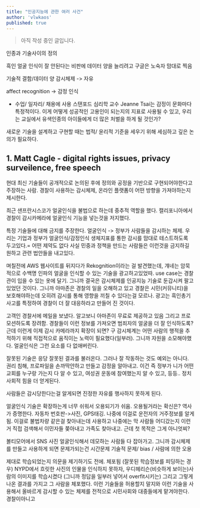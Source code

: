 ```yaml
---
title: "인공지능에 관한 여러 사건"
author: 'vlwkaos'
published: true
---
```


> 아직 작성 중인 글입니다.

인종과 기술사이의 정의

흑인 얼굴 인식이 잘 안된다는 비판에 데이터 양을 늘리려고
구글은 노숙자 맘대로 찍음

기술적 결함/데이터 양
감시체제 -> 자유

affect recognition -> 감정 인식
- 수업/ 일자리/ 채용에 사용
스탠포드 심리학 교수 Jeanne Tsai는 감정이 문화마다 특정적이다. 
이게 어떻게 성공적인 고용인이 되는지의 지표로 사용될 수 있고,
우리는 교실에서 유색인종의 아이들에게 더 많은 처벌을 하게 될 것인가?

새로운 기술을 설계하고 구현할 때는 법적/ 윤리적 기준을 세우기 위해 세심하고 깊은 논의가 필요하다. 

## 1. Matt Cagle - digital rights issues, privacy surveilence, free speech

현대 최신 기술들이 공개적으로 논의된 후에 정의와 공정을 기반으로 구현되어야한다고 주장하는 사람.
경찰이 사용하는 감시체제, 온라인 플랫폼이 어떤 방향을 가져야하는지 제시한다.

최근 샌프란시스코가 얼굴인식을 불법으로 하는데 중추적 역할을 했다. 캘리포니아에서 경찰이 감시카메라에 얼굴인식 기능을 넣는것을 저지했다.

특정 기술들에 대해 금지를 주장한다.
얼굴인식 -> 정부가 사람들을 감시하는 체제. 우리는 기업과 정부가 얼굴인식/감정인식 생체지표를 통한 감시를 맘대로 테스트하도록 두고있다.= 어떤 제약도 없다
사실 민중과 정책을 만드는 사람들은 이런것을 금지하길 원하고 관련 법안들을 내고있다.

며칠전에 AWS 웹사이트를 뒤지다가 Rekognition이라는 걸 발견했는데, 걔네는 암묵적으로 수백명 인파의 얼굴을 인식할 수 있는 기술을 광고하고있었따. use case는 경찰관이 입을 수 있는 옷에 달기. 그니까 결국은 감시체제를 인공지능 기술로 둔갑시켜 팔고있었던 것이다. 그니까 아마존은 경찰의 일을 오해하고 있고 경찰은 시민(커뮤니티)을 보호해야하는데 오히려 감시를 통해 영향을 끼칠 수 있다는걸 모르나. 광고는 흑인총기사고를 특정하여 경찰이 더 잘 대응하라고 만들어 진 것이다.

고객인 경찰서에 메일을 보냈다. 알고보니 아마존이 무료로 제공하고 있음 그리고 프로모션하도록 장려함. 경찰들이 이런 정보를 가져오면 범죄자의 얼굴을 더 잘 인식하도록? 근데 이런게 이제 감시 카메라까지 확장이 되면? 구 감시체계는 어떤 사람의 행적을 추적하기 위해 직접적으로 움직이는 노력이 필요했다(일부러). 그니까 자원을 소모해야했다. 얼굴인식은 그런 요소를 다 없애버린다.

잘못된 기술은 응당 잘못된 결과를 불러온다. 그러나 잘 작동하는 것도 예외는 아니다. 권리 침해, 프로파일을 손까딱안하고 만들고 감정을 알아내고.
이건 즉 정부가 니가 어떤 교회를 누구랑 가는지 다 알 수 있고, 여성권 운동에 참여했는지 알 수 있고, 등등..
정치사회적 힘을 더 얻게된다.

사람들은 감시당한다는걸 알게되면 진정한 자유를 행사하지 못하게 된다.

얼굴인식 기술은 확장하는게 너무 쉬워서 오용되기가 쉬움. 오용될거라는 확신은? 역사가 증명한다. 자동차 번호판->사진, GPS태깅. 나중에 이걸로 운전자의 거주정보를 알게됨. 이걸로 불법차량 같은걸 찾아내는데 사용하고 나중에는 막 사람들 어디갔는지 이런거 직접 검색해서 이민자들 쫒아내고 가족도 찾아내고. 근데 첫 목적은 그게 아니엇찌?

볼티모어에서 SNS 사진 얼굴인식해서 데모하는 사람들 다 잡아가고. 그니까 감시체제를 만들고 사용하게 되면 문제가되는건 시간문제
기술적 문제/ bias / 사람에 의한 오용

제대로 학습되었는지 의문을 제기하기도 전에. 체포됨
(잘못된 학습정보를 피딩하는 경우) NYPD에서 흐릿한 사진의 인물을 인식하지 못하자, 우디헤리슨(비슷하게 보이는)사람의 이미지를 학습시켰다 (그니까 정답을 일부러 넣어서 overfit시키는) 그리고 그렇게 나온 결과를 가지고 그 사람을 체포했다.
이런 기술들을 허용할지 말지와 이런 기술을 사용해서 올바르게 감시할 수 있는 체제를 전적으로 시민사회와 대중들에게 맡겨야한다. 경찰이아니고